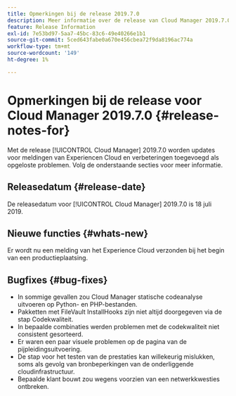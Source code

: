 ```yaml
---
title: Opmerkingen bij de release 2019.7.0
description: Meer informatie over de release van Cloud Manager 2019.7.0.
feature: Release Information
exl-id: 7e53bd97-5aa7-45bc-83c6-49e40266e1b1
source-git-commit: 5ced643fabe0a670e456cbea72f9da8196ac774a
workflow-type: tm+mt
source-wordcount: '149'
ht-degree: 1%

---
```


# Opmerkingen bij de release voor Cloud Manager 2019.7.0 {#release-notes-for}

Met de release [!UICONTROL Cloud Manager] 2019.7.0 worden updates voor meldingen van Experiencen Cloud en verbeteringen toegevoegd als opgeloste problemen. Volg de onderstaande secties voor meer informatie.

## Releasedatum {#release-date}

De releasedatum voor [!UICONTROL Cloud Manager] 2019.7.0 is 18 juli 2019.

## Nieuwe functies {#whats-new}

Er wordt nu een melding van het Experience Cloud verzonden bij het begin van een productieplaatsing.

## Bugfixes {#bug-fixes}

* In sommige gevallen zou Cloud Manager statische codeanalyse uitvoeren op Python- en PHP-bestanden.
* Pakketten met FileVault InstallHooks zijn niet altijd doorgegeven via de stap Codekwaliteit.
* In bepaalde combinaties werden problemen met de codekwaliteit niet consistent gesorteerd.
* Er waren een paar visuele problemen op de pagina van de pijpleidingsuitvoering.
* De stap voor het testen van de prestaties kan willekeurig mislukken, soms als gevolg van bronbeperkingen van de onderliggende cloudinfrastructuur.
* Bepaalde klant bouwt zou wegens voorzien van een netwerkkwesties ontbreken.
